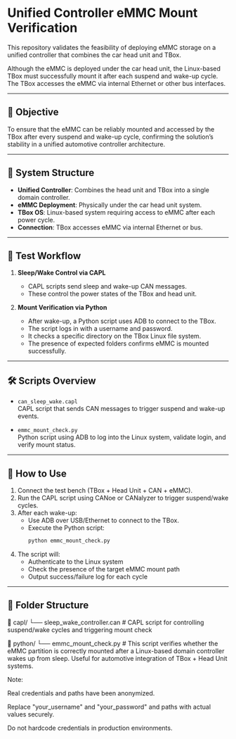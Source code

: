 # Unified Controller eMMC Mount Verification

This repository validates the feasibility of deploying eMMC storage on a unified controller that combines the car head unit and TBox.

Although the eMMC is deployed under the car head unit, the Linux-based TBox must successfully mount it after each suspend and wake-up cycle. The TBox accesses the eMMC via internal Ethernet or other bus interfaces.

---

## 📌 Objective

To ensure that the eMMC can be reliably mounted and accessed by the TBox after every suspend and wake-up cycle, confirming the solution’s stability in a unified automotive controller architecture.

---

## 🧩 System Structure

- **Unified Controller**: Combines the head unit and TBox into a single domain controller.
- **eMMC Deployment**: Physically under the car head unit system.
- **TBox OS**: Linux-based system requiring access to eMMC after each power cycle.
- **Connection**: TBox accesses eMMC via internal Ethernet or bus.

---

## 🔁 Test Workflow

1. **Sleep/Wake Control via CAPL**
   - CAPL scripts send sleep and wake-up CAN messages.
   - These control the power states of the TBox and head unit.

2. **Mount Verification via Python**
   - After wake-up, a Python script uses ADB to connect to the TBox.
   - The script logs in with a username and password.
   - It checks a specific directory on the TBox Linux file system.
   - The presence of expected folders confirms eMMC is mounted successfully.

---

## 🛠 Scripts Overview

- `can_sleep_wake.capl`  
  CAPL script that sends CAN messages to trigger suspend and wake-up events.

- `emmc_mount_check.py`  
  Python script using ADB to log into the Linux system, validate login, and verify mount status.

---

## 🚀 How to Use

1. Connect the test bench (TBox + Head Unit + CAN + eMMC).
2. Run the CAPL script using CANoe or CANalyzer to trigger suspend/wake cycles.
3. After each wake-up:
   - Use ADB over USB/Ethernet to connect to the TBox.
   - Execute the Python script:
     ```bash
     python emmc_mount_check.py
     ```
4. The script will:
   - Authenticate to the Linux system
   - Check the presence of the target eMMC mount path
   - Output success/failure log for each cycle

---

## 📁 Folder Structure
📂 capl/
    └── sleep_wake_controller.can  # CAPL script for controlling suspend/wake cycles and triggering mount check
    
📂 python/
    └── emmc_mount_check.py  # This script verifies whether the eMMC partition is correctly mounted after a Linux-based domain controller wakes up from sleep. Useful for automotive integration of TBox + Head Unit systems.

Note:

Real credentials and paths have been anonymized.

Replace "your_username" and "your_password" and paths with actual values securely.

Do not hardcode credentials in production environments.


